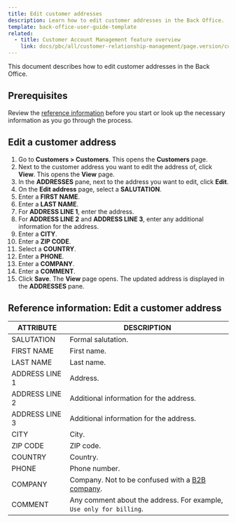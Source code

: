 ```yaml
---
title: Edit customer addresses
description: Learn how to edit customer addresses in the Back Office.
template: back-office-user-guide-template
related:
  - title: Customer Account Management feature overview
    link: docs/pbc/all/customer-relationship-management/page.version/customer-account-management-feature-overview/customer-account-management-feature-overview.html
---
```


This document describes how to edit customer addresses in the Back Office.

## Prerequisites

Review the [reference information](#reference-information-edit-a-customer-address) before you start or look up the necessary information as you go through the process.

## Edit a customer address

1. Go to **Customers&nbsp;<span aria-label="and then">></span> Customers**.
    This opens the **Customers** page.
2. Next to the customer address you want to edit the address of, click **View**.
    This opens the **View** page.
3. In the **ADDRESSES** pane, next to the address you want to edit, click **Edit**.
4. On the **Edit address** page, select a **SALUTATION**.
5. Enter a **FIRST NAME**.
6. Enter a **LAST NAME**.
7. For **ADDRESS LINE 1**, enter the address.
8. For **ADDRESS LINE 2** and **ADDRESS LINE 3**, enter any additional information for the address.
9. Enter a **CITY**.
10. Enter a **ZIP CODE**.
11. Select a **COUNTRY**.
12. Enter a **PHONE**.
13. Enter a **COMPANY**.
14. Enter a **COMMENT**.
15. Click **Save**.
    The **View** page opens. The updated address is displayed in the **ADDRESSES** pane.

## Reference information: Edit a customer address

| ATTRIBUTE| DESCRIPTION |
|---|---|
|SALUTATION| Formal salutation. |
| FIRST NAME | First name. |
|LAST NAME | Last name. |
|ADDRESS LINE 1 | Address. |
|ADDRESS LINE 2 | Additional information for the address. |
|ADDRESS LINE 3 | Additional information for the address.  |
|CITY | City. |
|ZIP CODE | ZIP code. |
|COUNTRY | Country. |
|PHONE| Phone number. |
|COMPANY| Company. Not to be confused with a [B2B company](/docs/pbc/all/customer-relationship-management/{{page.version}}/company-account-feature-overview/company-accounts-overview.html). |
|COMMENT| Any comment about the address. For example, `Use only for billing`. |
